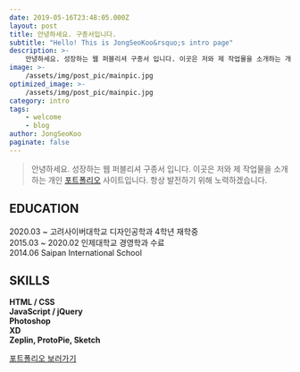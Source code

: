 ```yaml
---
date: 2019-05-16T23:48:05.000Z
layout: post
title: 안녕하세요. 구종서입니다.
subtitle: "Hello! This is JongSeoKoo&rsquo;s intro page"
description: >-
    안녕하세요. 성장하는 웹 퍼블리셔 구종서 입니다. 이곳은 저와 제 작업물을 소개하는 개인 포트폴리오 사이트입니다. 항상 발전하기 위해 노력하겠습니다.
image: >-
    /assets/img/post_pic/mainpic.jpg
optimized_image: >-
    /assets/img/post_pic/mainpic.jpg
category: intro
tags:
    - welcome
    - blog
author: JongSeoKoo
paginate: false
---
```


> 안녕하세요. 성장하는 웹 퍼블리셔 구종서 입니다. 이곳은 저와 제 작업물을 소개하는 개인 <a href="/category/portfolio/">포트폴리오</a> 사이트입니다. 항상 발전하기 위해 노력하겠습니다.

## EDUCATION

2020.03 ~ 고려사이버대학교 디자인공학과 4학년 재학중  
2015.03 ~ 2020.02 인제대학교 경영학과 수료  
2014.06 Saipan International School

## SKILLS

**HTML / CSS**  
**JavaScript / jQuery**  
**Photoshop**  
**XD**  
**Zeplin, ProtoPie, Sketch**

[포트폴리오 보러가기][googlelink]

[googlelink]: /category/portfolio/ "portfolio"
